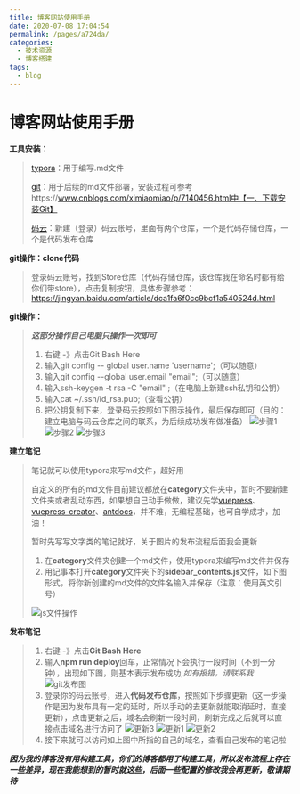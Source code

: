 ```yaml
---
title: 博客网站使用手册
date: 2020-07-08 17:04:54
permalink: /pages/a724da/
categories: 
  - 技术资源
  - 博客搭建
tags: 
  - blog
---
```

# 博客网站使用手册

**工具安装：**

> [typora](https://www.typora.io/)：用于编写.md文件
>
> [git](https://git-scm.com/downloads)：用于后续的md文件部署，安装过程可参考https://www.cnblogs.com/ximiaomiao/p/7140456.html中【一、下载安装Git】
> 
> [码云](https://gitee.com/)：新建（登录）码云账号，里面有两个仓库，一个是代码存储仓库，一个是代码发布仓库


**git操作：clone代码**
>  登录码云账号，找到Store仓库（代码存储仓库，该仓库我在命名时都有给你们带store），点击复制按钮，具体步骤参考：<https://jingyan.baidu.com/article/dca1fa6f0cc9bcf1a540524d.html>



**git操作：**

> ***这部分操作自己电脑只操作一次即可***
>
> 1. 右键 -》点击Git Bash Here
> 2. 输入git  config -- global  user.name  'username';（可以随意）
> 3. 输入git config --global user.email "email";（可以随意）
> 4. 输入ssh-keygen -t rsa -C "email" ;（在电脑上新建ssh私钥和公钥）
> 5. 输入cat ~/.ssh/id_rsa.pub;（查看公钥）
> 6. 把公钥复制下来，登录码云按照如下图示操作，最后保存即可（目的：建立电脑与码云仓库之间的联系，为后续成功发布做准备）
>   ![步骤1](/images/1.png)
>   ![步骤2](/images/2.png)
>   ![步骤3](/images/3.png)


**建立笔记**
> 笔记就可以使用typora来写md文件，超好用   
>
> 自定义的所有的md文件目前建议都放在**category**文件夹中，暂时不要新建文件夹或者乱动东西，如果想自己动手做做，建议先学[vuepress](https://www.vuepress.cn/guide/)、[vuepress-creator](https://zpfz.github.io/vuepress-creator/zh/)、[antdocs](http://antdocs.seeyoz.cn/guide/)，并不难，无编程基础，也可自学成才，加油！
>
> 暂时先写写文字类的笔记就好，关于图片的发布流程后面我会更新
>
> 1. 在**category**文件夹创建一个md文件，使用typora来编写md文件并保存
> 2. 用记事本打开**category**文件夹下的**sidebar_contents.js**文件，如下图形式，将你新创建的md文件的文件名输入并保存（注意：使用英文引号）
>
> ![js文件操作](/images/js.png)

**发布笔记**
> 1. 右键 -》点击**Git Bash Here**
> 2. 输入**npm run deploy**回车，正常情况下会执行一段时间（不到一分钟），出现如下图，则基本表示发布成功,*如有报错，请联系我*
> ![git发布图](/images/fabu.png)
> 3. 登录你的码云账号，进入**代码发布仓库**，按照如下步骤更新（这一步操作是因为发布具有一定的延时，所以手动的去更新就能取消延时，直接更新），点击更新之后，域名会刷新一段时间，刷新完成之后就可以直接点击域名进行访问了
> ![更新3](/images/upload3.jpg)
> ![更新1](/images/upload1.png)
> ![更新2](/images/upload2.png)
> 4. 接下来就可以访问如上图中所指的自己的域名，查看自己发布的笔记啦

***因为我的博客没有用构建工具，你们的博客都用了构建工具，所以发布流程上存在一些差异，现在我能想到的暂时就这些，后面一些配置的修改我会再更新，敬请期待***

